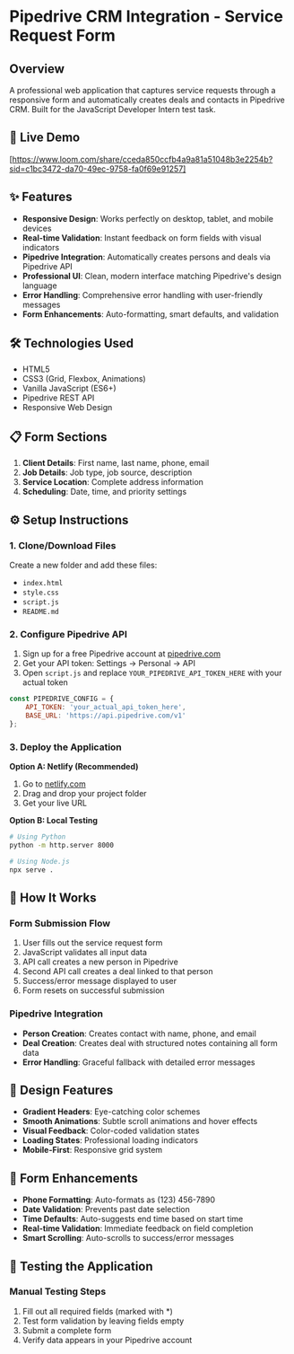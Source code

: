 # Pipedrive CRM Integration - Service Request Form

## Overview
A professional web application that captures service requests through a responsive form and automatically creates deals and contacts in Pipedrive CRM. Built for the JavaScript Developer Intern test task.

## 🚀 Live Demo
[https://www.loom.com/share/cceda850ccfb4a9a81a51048b3e2254b?sid=c1bc3472-da70-49ec-9758-fa0f69e91257]

## ✨ Features
- **Responsive Design**: Works perfectly on desktop, tablet, and mobile devices
- **Real-time Validation**: Instant feedback on form fields with visual indicators
- **Pipedrive Integration**: Automatically creates persons and deals via Pipedrive API
- **Professional UI**: Clean, modern interface matching Pipedrive's design language
- **Error Handling**: Comprehensive error handling with user-friendly messages
- **Form Enhancements**: Auto-formatting, smart defaults, and validation

## 🛠️ Technologies Used
- HTML5
- CSS3 (Grid, Flexbox, Animations)
- Vanilla JavaScript (ES6+)
- Pipedrive REST API
- Responsive Web Design

## 📋 Form Sections
1. **Client Details**: First name, last name, phone, email
2. **Job Details**: Job type, job source, description
3. **Service Location**: Complete address information
4. **Scheduling**: Date, time, and priority settings

## ⚙️ Setup Instructions

### 1. Clone/Download Files
Create a new folder and add these files:
- `index.html`
- `style.css`
- `script.js`
- `README.md`

### 2. Configure Pipedrive API
1. Sign up for a free Pipedrive account at [pipedrive.com](https://pipedrive.com)
2. Get your API token: Settings → Personal → API
3. Open `script.js` and replace `YOUR_PIPEDRIVE_API_TOKEN_HERE` with your actual token

```javascript
const PIPEDRIVE_CONFIG = {
    API_TOKEN: 'your_actual_api_token_here',
    BASE_URL: 'https://api.pipedrive.com/v1'
};
```

### 3. Deploy the Application
**Option A: Netlify (Recommended)**
1. Go to [netlify.com](https://netlify.com)
2. Drag and drop your project folder
3. Get your live URL

**Option B: Local Testing**
```bash
# Using Python
python -m http.server 8000

# Using Node.js
npx serve .
```

## 🎯 How It Works

### Form Submission Flow
1. User fills out the service request form
2. JavaScript validates all input data
3. API call creates a new person in Pipedrive
4. Second API call creates a deal linked to that person
5. Success/error message displayed to user
6. Form resets on successful submission

### Pipedrive Integration
- **Person Creation**: Creates contact with name, phone, and email
- **Deal Creation**: Creates deal with structured notes containing all form data
- **Error Handling**: Graceful fallback with detailed error messages

## 🎨 Design Features
- **Gradient Headers**: Eye-catching color schemes
- **Smooth Animations**: Subtle scroll animations and hover effects
- **Visual Feedback**: Color-coded validation states
- **Loading States**: Professional loading indicators
- **Mobile-First**: Responsive grid system

## 🔧 Form Enhancements
- **Phone Formatting**: Auto-formats as (123) 456-7890
- **Date Validation**: Prevents past date selection
- **Time Defaults**: Auto-suggests end time based on start time
- **Real-time Validation**: Immediate feedback on field completion
- **Smart Scrolling**: Auto-scrolls to success/error messages

## 📝 Testing the Application

### Manual Testing Steps
1. Fill out all required fields (marked with *)
2. Test form validation by leaving fields empty
3. Submit a complete form
4. Verify data appears in your Pipedrive account